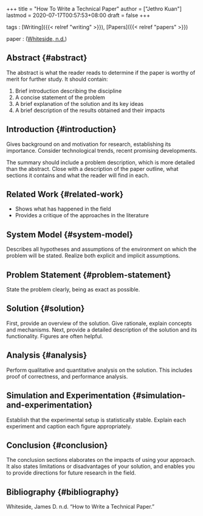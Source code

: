 +++
title = "How To Write a Technical Paper"
author = ["Jethro Kuan"]
lastmod = 2020-07-17T00:57:53+08:00
draft = false
+++

tags
: [Writing]({{< relref "writing" >}}), [Papers]({{< relref "papers" >}})

paper
: ([Whiteside, n.d.](#org393d6fa))

## Abstract {#abstract}

The abstract is what the reader reads to determine if the paper is
worthy of merit for further study. It should contain:

1.  Brief introduction describing the discipline
2.  A concise statement of the problem
3.  A brief explanation of the solution and its key ideas
4.  A brief description of the results obtained and their impacts

## Introduction {#introduction}

Gives background on and motivation for research, establishing its
importance. Consider technological trends, recent promising
developments.

The summary should include a problem description, which is more
detailed than the abstract. Close with a description of the paper
outline, what sections it contains and what the reader will find in each.

## Related Work {#related-work}

- Shows what has happened in the field
- Provides a critique of the approaches in the literature

## System Model {#system-model}

Describes all hypotheses and assumptions of the environment on which
the problem will be stated. Realize both explicit and implicit
assumptions.

## Problem Statement {#problem-statement}

State the problem clearly, being as exact as possible.

## Solution {#solution}

First, provide an overview of the solution. Give rationale, explain
concepts and mechanisms. Next, provide a detailed description of the
solution and its functionality. Figures are often helpful.

## Analysis {#analysis}

Perform qualitative and quantitative analysis on the solution. This
includes proof of correctness, and performance analysis.

## Simulation and Experimentation {#simulation-and-experimentation}

Establish that the experimental setup is statistically stable. Explain
each experiment and caption each figure appropriately.

## Conclusion {#conclusion}

The conclusion sections elaborates on the impacts of using your
approach. It also states limitations or disadvantages of your
solution, and enables you to provide directions for future research in
the field.

## Bibliography {#bibliography}

<a id="org393d6fa"></a>Whiteside, James D. n.d. “How to Write a Technical Paper.”
